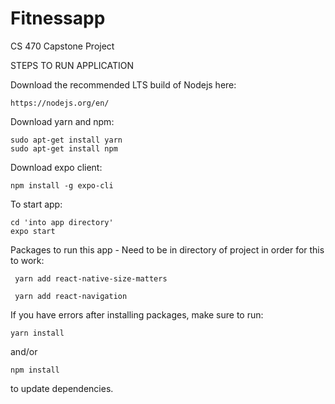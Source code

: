 # Fitnessapp
CS 470 Capstone Project

STEPS TO RUN APPLICATION

Download the recommended LTS build of Nodejs here:
	
	https://nodejs.org/en/
	
Download yarn and npm:

	sudo apt-get install yarn
	sudo apt-get install npm

Download expo client:

	npm install -g expo-cli
  
To start app:

	cd 'into app directory'
	expo start
	
Packages to run this app - Need to be in directory of project in order for this to work:

  	 yarn add react-native-size-matters
  
  	 yarn add react-navigation
		
If you have errors after installing packages, make sure to run:

  	yarn install
		
and/or  

	npm install 
  
to update dependencies.


